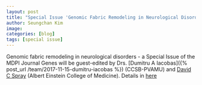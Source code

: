 ```yaml
---
layout: post
title: "Special Issue 'Genomic Fabric Remodeling in Neurological Disorders'"
author: Seungchan Kim
image: 
categories: [blog]
tags: [special issue]
---
```


Genomic fabric remodeling in neurological disorders - a Special Issue of the MDPI Journal Genes will be guest-edited by Drs. [Dumitru A Iacobas]({% post_url /team/2017-11-15-dumitru-iacobas %}) (CCSB-PVAMU) and [David C Spray](https://einstein.pure.elsevier.com/en/persons/david-c-spray) (Albert Einstein College of Medicine). Details in [here](https://www.mdpi.com/journal/genes/special_issues/Genomic_Fabric)
